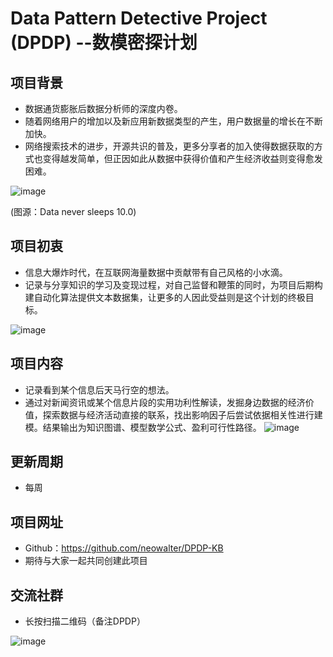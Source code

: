 
# Data Pattern Detective Project (DPDP) --数模密探计划

## 项目背景
- 数据通货膨胀后数据分析师的深度内卷。
- 随着网络用户的增加以及新应用新数据类型的产生，用户数据量的增长在不断加快。
- 网络搜索技术的进步，开源共识的普及，更多分享者的加入使得数据获取的方式也变得越发简单，但正因如此从数据中获得价值和产生经济收益则变得愈发困难。

![image](https://user-images.githubusercontent.com/32548283/191934725-5afad120-78ed-4aa7-837b-1e362671226d.png)

(图源：Data never sleeps 10.0)

## 项目初衷
- 信息大爆炸时代，在互联网海量数据中贡献带有自己风格的小水滴。
- 记录与分享知识的学习及变现过程，对自己监督和鞭策的同时，为项目后期构建自动化算法提供文本数据集，让更多的人因此受益则是这个计划的终极目标。

![image](https://user-images.githubusercontent.com/32548283/191934880-6d9044b4-7782-4386-8022-dd9fb2b71b41.png)


## 项目内容
- 记录看到某个信息后天马行空的想法。
- 通过对新闻资讯或某个信息片段的实用功利性解读，发掘身边数据的经济价值，探索数据与经济活动直接的联系，找出影响因子后尝试依据相关性进行建模。结果输出为知识图谱、模型数学公式、盈利可行性路径。
![image](https://user-images.githubusercontent.com/32548283/191934966-211583ab-6202-4010-9f0a-36c847b94e7a.png)


## 更新周期
- 每周

## 项目网址
- Github：https://github.com/neowalter/DPDP-KB
- 期待与大家一起共同创建此项目

## 交流社群
- 长按扫描二维码（备注DPDP）

![image](https://user-images.githubusercontent.com/32548283/191935121-8cbad9b5-da1a-4894-83b8-ef67589882d1.png)

